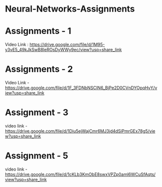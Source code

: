 # Neural-Networks-Assignments

# Assignments - 1
Video Link : https://drive.google.com/file/d/1M95-y3vE5_49kJkSwB8leROsDyWWy9ec/view?usp=share_link

# Assignments - 2
Video Link - https://drive.google.com/file/d/1F_3FDNbNSCIN6_BjPe2D0CVnDYOpqHvY/view?usp=share_link

# Assignment - 3
video link - https://drive.google.com/file/d/1Diu5ejWajCmr6MJ3jd4dSiPmrGEx78g5/view?usp=share_link

# Assignment - 5
video link - https://drive.google.com/file/d/1cKLb3KmObE8swxVPZp0aml6WCuSfAqts/view?usp=share_link
